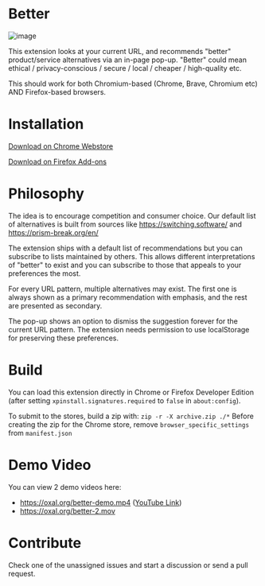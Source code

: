 # Better

![image](https://user-images.githubusercontent.com/19304/89511791-fcffce80-d7ef-11ea-9d2e-e2557d77a9b3.png)

This extension looks at your current URL, and recommends "better" product/service alternatives via an in-page pop-up. "Better" could mean ethical / privacy-conscious / secure / local / cheaper / high-quality etc.

This should work for both Chromium-based (Chrome, Brave, Chromium etc) AND Firefox-based browsers.

# Installation

[Download on Chrome Webstore](https://chrome.google.com/webstore/detail/better/fhblooichgponllpehbkpihicebfgfll)

[Download on Firefox Add-ons](https://addons.mozilla.org/en-US/firefox/addon/better-alternatives/)

# Philosophy

The idea is to encourage competition and consumer choice. Our default list of alternatives is built from sources like https://switching.software/ and https://prism-break.org/en/

The extension ships with a default list of recommendations but you can subscribe to lists maintained by others. This allows different interpretations of "better" to exist and you can subscribe to those that appeals to your preferences the most.

For every URL pattern, multiple alternatives may exist. The first one is always shown as a primary recommendation with emphasis, and the rest are presented as secondary.

The pop-up shows an option to dismiss the suggestion forever for the current URL pattern. The extension needs permission to use localStorage for preserving these preferences.

# Build

You can load this extension directly in Chrome or Firefox Developer Edition (after setting `xpinstall.signatures.required` to `false` in `about:config`).

To submit to the stores, build a zip with: `zip -r -X archive.zip ./*`
Before creating the zip for the Chrome store, remove `browser_specific_settings` from `manifest.json`

# Demo Video

You can view 2 demo videos here:

- https://oxal.org/better-demo.mp4 ([YouTube Link](https://youtu.be/PcBA3SnY67s))
- https://oxal.org/better-2.mov

# Contribute

Check one of the unassigned issues and start a discussion or send a pull request.
